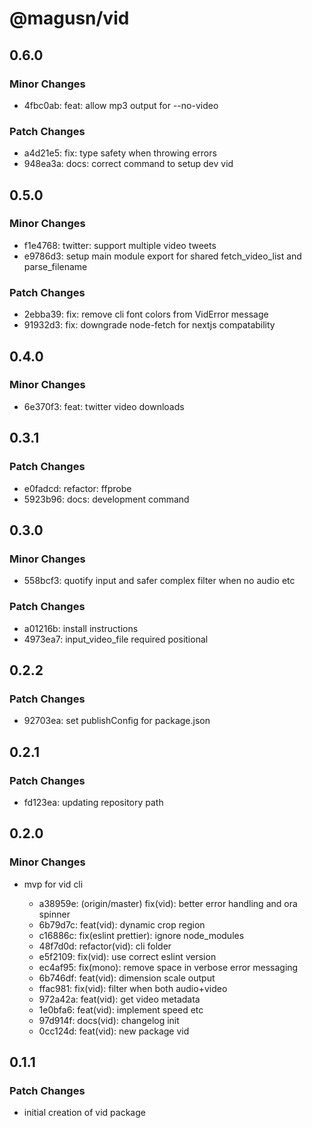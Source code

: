 # @magusn/vid

## 0.6.0

### Minor Changes

- 4fbc0ab: feat: allow mp3 output for --no-video

### Patch Changes

- a4d21e5: fix: type safety when throwing errors
- 948ea3a: docs: correct command to setup dev vid

## 0.5.0

### Minor Changes

- f1e4768: twitter: support multiple video tweets
- e9786d3: setup main module export for shared fetch_video_list and parse_filename

### Patch Changes

- 2ebba39: fix: remove cli font colors from VidError message
- 91932d3: fix: downgrade node-fetch for nextjs compatability

## 0.4.0

### Minor Changes

- 6e370f3: feat: twitter video downloads

## 0.3.1

### Patch Changes

- e0fadcd: refactor: ffprobe
- 5923b96: docs: development command

## 0.3.0

### Minor Changes

- 558bcf3: quotify input and safer complex filter when no audio etc

### Patch Changes

- a01216b: install instructions
- 4973ea7: input_video_file required positional

## 0.2.2

### Patch Changes

- 92703ea: set publishConfig for package.json

## 0.2.1

### Patch Changes

- fd123ea: updating repository path

## 0.2.0

### Minor Changes

- mvp for vid cli

  - a38959e: (origin/master) fix(vid): better error handling and ora spinner
  - 6b79d7c: feat(vid): dynamic crop region
  - c16886c: fix(eslint prettier): ignore node_modules
  - 48f7d0d: refactor(vid): cli folder
  - e5f2109: fix(vid): use correct eslint version
  - ec4af95: fix(mono): remove space in verbose error messaging
  - 6b746df: feat(vid): dimension scale output
  - ffac981: fix(vid): filter when both audio+video
  - 972a42a: feat(vid): get video metadata
  - 1e0bfa6: feat(vid): implement speed etc
  - 97d914f: docs(vid): changelog init
  - 0cc124d: feat(vid): new package vid

## 0.1.1

### Patch Changes

- initial creation of vid package
